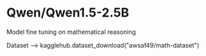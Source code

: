 # Qwen/Qwen1.5-2.5B 

Model fine tuning on mathematical reasoning

Dataset --> kagglehub.dataset_download("awsaf49/math-dataset")
                
